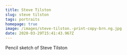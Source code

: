 ```yaml
---
title: Steve Tilston
slug: steve tilston
tags: portraits
homepage: true
image: /images/steve-tilston.-print-copy-brn.ng.jpg
date: 2020-03-29T15:41:43.967Z
---
```

Pencil sketch of Steve Tilston
